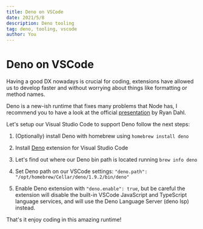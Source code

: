 ```yaml
---
title: Deno on VSCode
date: 2021/5/8
description: Deno tooling
tag: deno, tooling, vscode
author: You
---
```


# Deno on VSCode

Having a good DX nowadays is crucial for coding, extensions have allowed us to develop faster and without worrying about things like formatting or method names.

Deno is a new-ish runtime that fixes many problems that Node has, I recommend you to have a look at the official [presentation](https://www.youtube.com/watch?v=M3BM9TB-8yA) by Ryan Dahl.

Let's setup our Visual Studio Code to support Deno follow the next steps:

1. (Optionally) install Deno with homebrew using `homebrew install deno`

2. Install [Deno](https://marketplace.visualstudio.com/items?itemName=denoland.vscode-deno) extension for Visual Studio Code

3. Let's find out where our Deno bin path is located running `brew info deno`

4. Set Deno path on our VSCode settings: `"deno.path": "/opt/homebrew/Cellar/deno/1.9.2/bin/deno"`

5. Enable Deno extension with `"deno.enable": true`, but be careful the extension will disable the built-in VSCode JavaScript and TypeScript language services, and will use the Deno Language Server (deno lsp) instead.

That's it enjoy coding in this amazing runtime!
